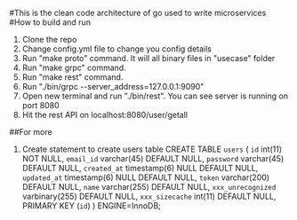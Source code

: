#This is the clean code architecture of go used to write microservices
#How to build and run

1. Clone the repo 
2. Change config.yml file to change you config details
3. Run "make proto" command. It will all binary files in "usecase" folder
4. Run "make grpc" command. 
5. Run "make rest" command. 
5. Run  "./bin/grpc --server_address=127.0.0.1:9090"
7. Open new  terminal and run "./bin/rest". You can see server is running on port 8080
8. Hit the rest API on localhost:8080/user/getall

##For more
1. Create statement to create users table
	CREATE TABLE `users` (
	  `id` int(11) NOT NULL,
	  `email_id` varchar(45) DEFAULT NULL,
	  `password` varchar(45) DEFAULT NULL,
	  `created_at` timestamp(6) NULL DEFAULT NULL,
	  `updated_at` timestamp(6) NULL DEFAULT NULL,
	  `token` varchar(200) DEFAULT NULL,
	  `name` varchar(255) DEFAULT NULL,
	  `xxx_unrecognized` varbinary(255) DEFAULT NULL,
	  `xxx_sizecache` int(11) DEFAULT NULL,
	  PRIMARY KEY (`id`)
	) ENGINE=InnoDB;

